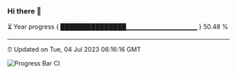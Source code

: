 ### Hi there 👋

⏳ Year progress { ███████████████▁▁▁▁▁▁▁▁▁▁▁▁▁▁▁ } 50.48 %

---

⏰ Updated on Tue, 04 Jul 2023 06:16:16 GMT

![Progress Bar CI](https://github.com/liununu/liununu/workflows/Progress%20Bar%20CI/badge.svg)
